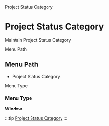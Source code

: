 
Project Status Category
# Project Status Category


Maintain Project Status Category

Menu Path
## Menu Path



- Project Status Category

Menu Type
### Menu Type

**Window**


:::tip
[Project Status Category](functional-guide/window/window-project-status-category.md)
:::